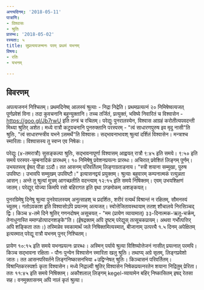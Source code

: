 ```yaml
---
अन्त्यदिनम्: '2018-05-11'
पात्राणि:
- विश्वासः
- श्रुतिः
प्रारम्भः: '2018-05-02'
रस्यता: ५
title: सुप्रत्ययजन्मनः परम् प्रथमं यभनम्
विषयः:
- रतिः
- यभनम्

---
```


## विवरणम्
अपत्यजननं निश्चितम्। प्रथमदिनेष्व् आलस्यं श्रुत्याः - निद्रा निद्रेति। प्रथमप्रत्यत्नं २० निमिषेष्वत्यजत् पूर्णप्रवेशं विना। तदा कुवचनानि बहून्युक्तानि। तच्च तर्जितं, प्रत्युक्तं, भविष्ये निवारितं च विश्वासेन - https://goo.gl/Jb7rwU इति तन्त्रं च रचितम्। परेद्युः पुनरालस्येन, विश्वास आग्रहं करोतीत्यपवदन्ती मिथ्या श्रुतिर् अशेत। मध्ये रात्रौ कटुवचनानि पुनरुक्तानि परस्परम् - "त्वं साधारणपुरुष इव मृदु नासी"ति श्रुतिः, "त्वं‌ साधारण्स्त्रीव यभने ऽसमर्थे"ति विश्वासः। सद्भावनाभावश् श्रुत्यां दर्शितं विश्वासेन। मन्त्राश्च स्मारिताः। विश्वासस्य तु स्वप्न एव निषेकः।

परेद्युः (४-तमरात्रौ) सुसङ्कल्पा श्रुतिः, सद्भावनापूर्णा विश्वासम् आह्वयत् रात्रौ ९:४५ इति समये। ९:५० इति समये परस्पर-चुम्बनादिकं प्रारब्धम्। १० निमिषेषु प्रवेशनप्रयत्नः प्रारब्धः। अचिरात् प्रवेशितं लिङ्गम् पूर्णम्। उभयतस्त्व् ईषत् पीडा ऽऽदौ। तत आसनम् परिवर्तितम् लिङ्गाग्रताडनाय। "स्त्री शयाना सम्मुखा, पुरुष उपविष्टः। उभावपि सम्मुखम् उपविष्टौ।" इत्यासनद्वयं प्रयुक्तम्। श्रुत्याः बहुवारम् कम्पनात्मकं रत्युन्नता आसन्। अन्ते तु श्रुत्यां मूत्रम् आगच्छतीति वदन्त्याम्  १२:१५ इति समये निषिक्तम्। एवम् उभयशिक्षणं जातम्। परेद्युर् योज्या किमपि रसो बहिरागत इति वृथा ऽण्डमोकम् अशङ्कयत्।

पुनरग्रिमेषु दिनेषु श्रुत्या पुनरेवालस्यम् अनुत्साहश् च प्रदर्शितः, शरीरं रत्यर्थं विश्रान्तं न रक्षितम्, सौमनस्यं च्युतम्। गतोऽवकाश इति विश्वासोऽपि प्रयत्नम् अत्यजत्। स्वोत्तेजितावस्थायाम् ततश् शौचालये निरसिञ्चद् द्विः। किञ्च ४-तमे दिने श्रुतिर् गणनदोषम् असूचयत् - "मम (प्रायेण व्यायामात्) ३३-दिनात्मक-ऋतु-चर्क्रम्, तेनाधुनास्ति ममाण्डोत्पादनशङ्के"ति। (ईषद्रक्तम् अपि दृष्टम् परेद्युस् तत्सूचकप्रायम्। अथवा गर्भोत्पत्तिर् अपि शङ्किता ततः।) तस्मिन्नेव स्वकामार्थं जले निषिक्तमित्यस्मात्, बीजानाम् उत्पत्त्यै १.५ दिनम् अपेक्षितम् इत्यस्मात् परेद्यू रात्रौ यभनम् पुनर् निश्चितम्।

प्रायेण १०:१५ इति समये यभनप्रयत्नः प्रारब्धः। अस्मिन् पर्याये श्रुत्या विशिष्योत्तेजनं नासीत् प्रयत्नात् परमपि। किञ्च सद्भावना रक्षिताः - पौनः पुन्येन विश्वासेन स्मारिता खलु श्रुतिः। तथाप्य् अग्रे सृतम्, लिङ्गप्रवेशो जातः। तत आसनपरिवर्तने लिङ्गनिष्कासनभिया +‌उद्विग्नेषत् श्रुतिः। किञ्चासनं परिवर्तितम्। विश्रान्तिकरस्पर्शाः कृता विश्वासेन। मध्ये निद्राल्वी श्रुतिर् विश्वासेन निषेकप्रयत्नरतेन शयाना निद्रितुम् प्रेरिता।  ततः ११:४५ इति समये 
निषिक्तम्। अकौशलाल् लिङ्गम् kegel-व्यायामेन बहिर् निष्कासितम् इषद् रेतसा सह। वनमुक्तासनम् अपि नालं कृतं श्रुत्या।
 

